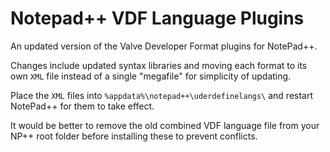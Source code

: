 # Notepad++ VDF Language Plugins

An updated version of the Valve Developer Format plugins for NotePad++.

Changes include updated syntax libraries and moving each format to its own `XML` file instead of a single "megafile" for simplicity of updating.

Place the `XML` files into `%appdata%\notepad++\uderdefinelangs\` and restart NotePad++ for them to take effect. 

It would be better to remove the old combined VDF language file from your NP++ root folder before installing these to prevent conflicts.

